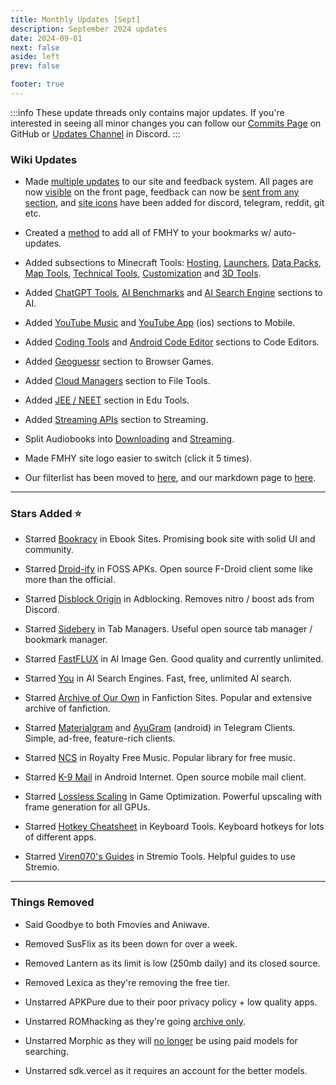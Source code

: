 ```yaml
---
title: Monthly Updates [Sept]
description: September 2024 updates
date: 2024-09-01
next: false
aside: left
prev: false

footer: true
---
```


<Post authors="nbats"/>

:::info
These update threads only contains major updates. If you're interested
in seeing all minor changes you can follow our
[Commits Page](https://github.com/fmhy/FMHYedit/commits/main) on GitHub or
[Updates Channel](https://redd.it/17f8msf) in Discord.
:::

### Wiki Updates

- Made [multiple updates](https://i.ibb.co/4ThbdyN/image.png) to our site and feedback system. All pages are now [visible](https://i.ibb.co/Y7ktcZq/image.png) on the front page, feedback can now be [sent from any section](https://i.ibb.co/k8p2rcF/image.png), and [site icons](https://i.ibb.co/tBMwXXy/image.png) have been added for discord, telegram, reddit, git etc.

- Created a [method](https://github.com/fmhy/bookmarks) to add all of FMHY to your bookmarks w/ auto-updates.

- Added subsections to Minecraft Tools: [Hosting](https://fmhy.net/gaming-tools#hosting-tools), [Launchers](https://fmhy.net/gaming-tools#launchers), [Data Packs](https://fmhy.net/gaming-tools#mods-data-packs), [Map Tools](https://fmhy.net/gaming-tools#maps-world-tools), [Technical Tools](https://fmhy.net/gaming-tools#technical-tools), [Customization](https://fmhy.net/gaming-tools#customization) and [3D Tools](https://fmhy.net/gaming-tools#_3d-tools).

- Added [ChatGPT Tools](https://fmhy.net/ai#chatgpt-tools), [AI Benchmarks](https://fmhy.net/ai#ai-benchmarks) and [AI Search Engine](https://fmhy.net/ai#ai-search-engines) sections to AI.

- Added [YouTube Music](https://fmhy.net/android-iosguide#youtube-music-clients) and [YouTube App](https://fmhy.net/android-iosguide#ios-youtube-apps) (ios) sections to Mobile.

- Added [Coding Tools](https://fmhy.net/devtools#coding-tools) and [Android Code Editor](https://fmhy.net/devtools#android-code-editors) sections to Code Editors.

- Added [Geoguessr](https://fmhy.net/gamingpiracyguide#geoguessr-games) section to Browser Games.

- Added [Cloud Managers](https://fmhy.net/file-tools#cloud-managers) section to File Tools.

- Added [JEE / NEET](https://fmhy.net/edupiracyguide#jee-neet) section in Edu Tools.

- Added [Streaming APIs](https://fmhy.net/videopiracyguide#streaming-apis) section to Streaming.

- Split Audiobooks into [Downloading](https://fmhy.net/readingpiracyguide#downloading) and [Streaming](https://fmhy.net/readingpiracyguide#streaming).

- Made FMHY site logo easier to switch (click it 5 times).

- Our filterlist has been moved to [here](https://fmhy.github.io/FMHYFilterlist/site/index.html), and our markdown page to [here](https://api.fmhy.net/single-page).

---

### Stars Added ⭐

- Starred [Bookracy](https://fmhy.net/readingpiracyguide#ebooks) in Ebook Sites. Promising book site with solid UI and community.

- Starred [Droid-ify](https://fmhy.net/android-iosguide#foss-apks) in FOSS APKs. Open source F-Droid client some like more than the official.

- Starred [Disblock Origin](https://fmhy.net/adblockvpnguide#adblocking) in Adblocking. Removes nitro / boost ads from Discord.

- Starred [Sidebery](https://fmhy.net/storage#tab-managers) in Tab Managers. Useful open source tab manager / bookmark manager.

- Starred [FastFLUX](https://fmhy.net/ai#image-generation) in AI Image Gen. Good quality and currently unlimited. 

- Starred [You](https://fmhy.net/ai#ai-search-engines) in AI Search Engines. Fast, free, unlimited AI search.

- Starred [Archive of Our Own](https://fmhy.net/readingpiracyguide#fanfiction-stories) in Fanfiction Sites. Popular and extensive archive of fanfiction.

- Starred [Materialgram](https://fmhy.net/social-media-tools#telegram-clients) and [AyuGram](https://fmhy.net/android-iosguide#social-media-apps) (android) in Telegram Clients. Simple, ad-free, feature-rich clients.

- Starred [NCS](https://fmhy.net/storage#royalty-free-music) in Royalty Free Music. Popular library for free music.

- Starred [K-9 Mail](https://fmhy.net/android-iosguide#android-internet) in Android Internet. Open source mobile mail client.

- Starred [Lossless Scaling](https://fmhy.net/gaming-tools#optimization-tools) in Game Optimization. Powerful upscaling with frame generation for all GPUs.

- Starred [Hotkey Cheatsheet](https://fmhy.net/system-tools#mouse-keyboard) in Keyboard Tools. Keyboard hotkeys for lots of different apps.

- Starred [Viren070's Guides](https://fmhy.net/videopiracyguide#stremio-tools) in Stremio Tools. Helpful guides to use Stremio.

---

### Things Removed

- Said Goodbye to both Fmovies and Aniwave.

- Removed SusFlix as its been down for over a week.

- Removed Lantern as its limit is low (250mb daily) and its closed source.

- Removed Lexica as they're removing the free tier.

- Unstarred APKPure due to their poor privacy policy + low quality apps.

- Unstarred ROMhacking as they're going [archive only](https://www.romhacking.net/forum/index.php?topic=39405).

- Unstarred Morphic as they will [no longer](https://i.ibb.co/sRVyVKk/image.png) be using paid models for searching.

- Unstarred sdk.vercel as it requires an account for the better models.
